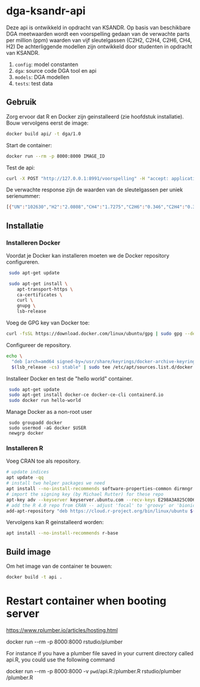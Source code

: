 # dga-ksandr-api

Deze api is ontwikkeld in opdracht van KSANDR. Op basis van beschikbare DGA meetwaarden wordt een voorspelling gedaan van de verwachte parts per million (ppm) waarden van vijf sleutelgassen (C2H2, C2H4, C2H6, CH4, H2) De achterliggende modellen zijn ontwikkeld door studenten in opdracht van KSANDR.

1.  `config`: model constanten
2.  `dga`: source code DGA tool en api
3.  `models`: DGA modellen
4.  `tests`: test data

## Gebruik

Zorg ervoor dat R en Docker zijn geinstalleerd (zie hoofdstuk installatie).
Bouw vervolgens eerst de image:

```bash
docker build api/ -t dga/1.0
```

Start de container:

```bash
docker run --rm -p 8000:8000 IMAGE_ID
```

Test de api:

```bash
curl -X POST "http://127.0.0.1:8991/voorspelling" -H "accept: application/json" -H "Content-Type: multipart/form-data" -F "f=@single_trafo.xlsx;type=application/vnd.openxmlformats-officedocument.spreadsheetml.sheet"
```

De verwachte response zijn de waarden van de sleutelgassen per uniek serienummer:

```bash
[{"UN":"102630","H2":"2.0808","CH4":"1.7275","C2H6":"0.346","C2H4":"0.346","C2H2":"0.3135"},{"UN":"102631","H2":"2.1187","CH4":"1.7691","C2H6":"0.349","C2H4":"0.4405","C2H2":"0.4782"}]
```


## Installatie

### Installeren Docker

Voordat je Docker kan installeren moeten we de Docker repository configureren.

```bash
 sudo apt-get update

 sudo apt-get install \
    apt-transport-https \
    ca-certificates \
    curl \
    gnupg \
    lsb-release
```

Voeg de GPG key van Docker toe:
```bash
curl -fsSL https://download.docker.com/linux/ubuntu/gpg | sudo gpg --dearmor -o /usr/share/keyrings/docker-archive-keyring.gpg
```

Configureer de repository.
```bash
echo \
  "deb [arch=amd64 signed-by=/usr/share/keyrings/docker-archive-keyring.gpg] https://download.docker.com/linux/ubuntu \
  $(lsb_release -cs) stable" | sudo tee /etc/apt/sources.list.d/docker.list > /dev/null
```

Installeer Docker en test de "hello world" container.

```bash
 sudo apt-get update
 sudo apt-get install docker-ce docker-ce-cli containerd.io
 sudo docker run hello-world
```

Manage Docker as a non-root user

```
 sudo groupadd docker
 sudo usermod -aG docker $USER
 newgrp docker
```

### Installeren R 

Voeg CRAN toe als repository.

```bash
# update indices
apt update -qq
# install two helper packages we need
apt install --no-install-recommends software-properties-common dirmngr
# import the signing key (by Michael Rutter) for these repo
apt-key adv --keyserver keyserver.ubuntu.com --recv-keys E298A3A825C0D65DFD57CBB651716619E084DAB9
# add the R 4.0 repo from CRAN -- adjust 'focal' to 'groovy' or 'bionic' as needed
add-apt-repository "deb https://cloud.r-project.org/bin/linux/ubuntu $(lsb_release -cs)-cran40/"
```

Vervolgens kan R geinstalleerd worden:

```bash
apt install --no-install-recommends r-base
```

## Build image

Om het image van de container te bouwen:
```bash
docker build -t api .
```



# Restart container when booting server
https://www.rplumber.io/articles/hosting.html

docker run --rm -p 8000:8000 rstudio/plumber

For instance if you have a plumber file saved in your current directory called api.R, you could use the following command

docker run --rm -p 8000:8000 -v `pwd`/api.R:/plumber.R rstudio/plumber /plumber.R